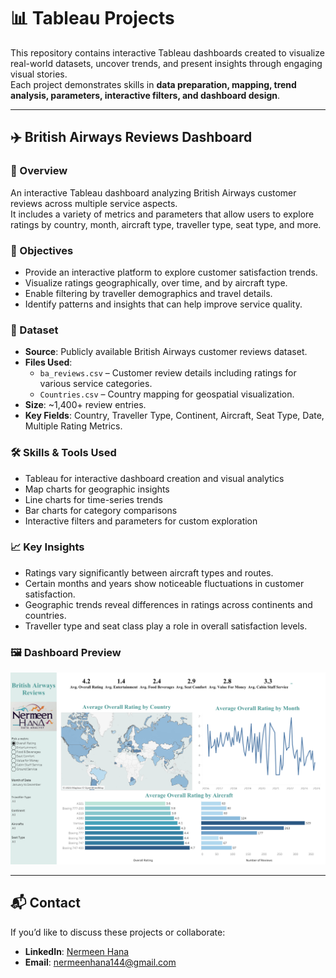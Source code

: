 # 📊 Tableau Projects

This repository contains interactive Tableau dashboards created to visualize real-world datasets, uncover trends, and present insights through engaging visual stories.  
Each project demonstrates skills in **data preparation, mapping, trend analysis, parameters, interactive filters, and dashboard design**.

---

## ✈️ British Airways Reviews Dashboard

### 📝 Overview
An interactive Tableau dashboard analyzing British Airways customer reviews across multiple service aspects.  
It includes a variety of metrics and parameters that allow users to explore ratings by country, month, aircraft type, traveller type, seat type, and more.

### 🎯 Objectives
- Provide an interactive platform to explore customer satisfaction trends.
- Visualize ratings geographically, over time, and by aircraft type.
- Enable filtering by traveller demographics and travel details.
- Identify patterns and insights that can help improve service quality.

### 📂 Dataset
- **Source**: Publicly available British Airways customer reviews dataset.  
- **Files Used**:  
  - `ba_reviews.csv` – Customer review details including ratings for various service categories.  
  - `Countries.csv` – Country mapping for geospatial visualization.  
- **Size**: ~1,400+ review entries.  
- **Key Fields**: Country, Traveller Type, Continent, Aircraft, Seat Type, Date, Multiple Rating Metrics.

### 🛠 Skills & Tools Used
- Tableau for interactive dashboard creation and visual analytics  
- Map charts for geographic insights  
- Line charts for time-series trends  
- Bar charts for category comparisons  
- Interactive filters and parameters for custom exploration

### 📈 Key Insights
- Ratings vary significantly between aircraft types and routes.  
- Certain months and years show noticeable fluctuations in customer satisfaction.  
- Geographic trends reveal differences in ratings across continents and countries.  
- Traveller type and seat class play a role in overall satisfaction levels.

### 🖼 Dashboard Preview
![British Airways Reviews Dashboard](British_Airways_Reviews_Screenshot.png)

---

## 📬 Contact
If you’d like to discuss these projects or collaborate:
- **LinkedIn**: [Nermeen Hana](https://www.linkedin.com/in/nermeen-hana-6702a64b/)  
- **Email**: nermeenhana144@gmail.com
